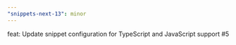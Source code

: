 ```yaml
---
"snippets-next-13": minor
---
```


feat: Update snippet configuration for TypeScript and JavaScript support #5
